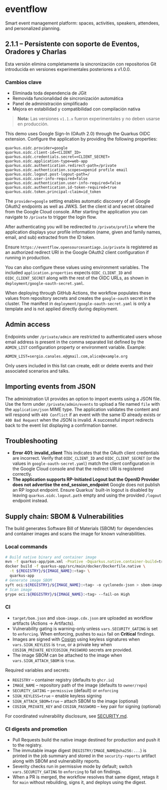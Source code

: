 # eventflow

Smart event management platform: spaces, activities, speakers, attendees, and personalized planning.

## 2.1.1 – Persistente con soporte de Eventos, Oradores y Charlas

Esta versión elimina completamente la sincronización con repositorios Git introducida en versiones experimentales posteriores a v1.0.0.

### Cambios clave
- Eliminada toda dependencia de JGit
- Removida funcionalidad de sincronización automática
- Panel de administración simplificado
- Mejora en estabilidad y compatibilidad con compilación nativa

> **Nota:** Las versiones `v1.1.x` fueron experimentales y no deben usarse en producción.

This demo uses Google Sign-In (OAuth 2.0) through the Quarkus OIDC extension. Configure the application by providing the following properties:

```
quarkus.oidc.provider=google
quarkus.oidc.client-id=<CLIENT_ID>
quarkus.oidc.credentials.secret=<CLIENT_SECRET>
quarkus.oidc.application-type=web-app
quarkus.oidc.authentication.redirect-path=/private
quarkus.oidc.authentication.scopes=openid profile email
quarkus.oidc.logout.post-logout-path=/
quarkus.oidc.user-info-required=false
quarkus.oidc.authentication.user-info-required=false
quarkus.oidc.authentication.id-token-required=true
quarkus.oidc.token.principal-claim=id_token
```

The `provider=google` setting enables automatic discovery of all Google OAuth2 endpoints as well as JWKS. Set the client id and secret obtained from the Google Cloud console. After starting the application you can navigate to `/private` to trigger the login flow.

After authenticating you will be redirected to `/private/profile` where the application displays your profile information (name, given and family names, email, and sub) extracted from the ID token.

Ensure `https://eventflow.opensourcesantiago.io/private` is registered as an authorized redirect URI in the Google OAuth2 client configuration if running in production.

You can also configure these values using environment variables. The included `application.properties` expects `OIDC_CLIENT_ID` and `OIDC_CLIENT_SECRET` along with the rest of the OIDC URLs, as shown in `deployment/google-oauth-secret.yaml`.

When deploying through GitHub Actions, the workflow populates these values from repository secrets and creates the `google-oauth` secret in the cluster. The manifest in `deployment/google-oauth-secret.yaml` is only a template and is not applied directly during deployment.

## Admin access

Endpoints under `/private/admin` are restricted to authenticated users whose
email address is present in the comma separated list defined by the
`ADMIN_LIST` configuration property or environment variable. Example:

```
ADMIN_LIST=sergio.canales.e@gmail.com,alice@example.org
```

Only users included in this list can create, edit or delete events and their
associated scenarios and talks.

## Importing events from JSON

The administration UI provides an option to import events using a JSON file.
Use the form under `/private/admin/events` to upload a file named `file`
with the `application/json` MIME type. The application validates the content
and will respond with `409 Conflict` if an event with the same ID already
exists or `400 Bad Request` when the JSON is invalid. A successful import
redirects back to the event list displaying a confirmation banner.

## Troubleshooting

- **Error 401: invalid_client**
  This indicates that the OAuth client credentials are incorrect. Verify that `OIDC_CLIENT_ID` and `OIDC_CLIENT_SECRET` (or the values in `google-oauth-secret.yaml`) match the client configuration in the Google Cloud console and that the redirect URI is registered correctly.
- **The application supports RP-Initiated Logout but the OpenID Provider does not advertise the end_session_endpoint**
  Google does not publish an RP logout endpoint. Ensure Quarkus' built-in logout is disabled by leaving `quarkus.oidc.logout.path` empty and using the provided `/logout` endpoint instead.

## Supply chain: SBOM & Vulnerabilities

The build generates Software Bill of Materials (SBOM) for dependencies and container images and scans the image for known vulnerabilities.

### Local commands

```bash
# Build native binary and container image
mvn -f quarkus-app/pom.xml -Pnative -Dquarkus.native.container-build=true -DskipTests verify
docker build -f quarkus-app/src/main/docker/Dockerfile.native \
  -t ${REGISTRY}/${IMAGE_NAME}:<tag> \
  quarkus-app
# Generate image SBOM
syft oci:${REGISTRY}/${IMAGE_NAME}:<tag> -o cyclonedx-json > sbom-image.cdx.json
# Scan image
grype oci:${REGISTRY}/${IMAGE_NAME}:<tag> --fail-on High
```

### CI

- `target/bom.json` and `sbom-image.cdx.json` are uploaded as workflow artifacts (Actions → Artifacts).
- Vulnerability gating is warning-only unless `vars.SECURITY_GATING` is set to `enforcing`.
  When enforcing, pushes to `main` fail on **Critical** findings.
- Images are signed with [Cosign](https://github.com/sigstore/cosign) using keyless signatures when `vars.SIGN_KEYLESS` is `true`, or a private key when `COSIGN_PRIVATE_KEY`/`COSIGN_PASSWORD` secrets are provided.
- The image SBOM can be attached to the image when `vars.SIGN_ATTACH_SBOM` is `true`.

Required variables and secrets:

- `REGISTRY` – container registry (defaults to `ghcr.io`)
- `IMAGE_NAME` – repository path of the image (defaults to `owner/repo`)
- `SECURITY_GATING` – `permissive` (default) or `enforcing`
- `SIGN_KEYLESS=true` – enable keyless signing
- `SIGN_ATTACH_SBOM=true` – attach SBOM to the image (optional)
- `COSIGN_PRIVATE_KEY` and `COSIGN_PASSWORD` – key pair for signing (optional)

For coordinated vulnerability disclosure, see [SECURITY.md](SECURITY.md).

### CI digests and promotion

- Pull Requests build the native image destined for production and push it to the registry.
- The immutable image digest (`REGISTRY/IMAGE_NAME@sha256:...`) is printed in the job summary and stored in the `security-reports` artifact along with SBOM and vulnerability reports.
- Severity checks run in permissive mode by default; switch `vars.SECURITY_GATING` to `enforcing` to fail on findings.
- When a PR is merged, the workflow resolves that same digest, retags it for `main` without rebuilding, signs it, and deploys using the digest.
